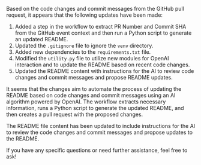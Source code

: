 Based on the code changes and commit messages from the GitHub pull request, it appears that the following updates have been made:

1. Added a step in the workflow to extract PR Number and Commit SHA from the GitHub event context and then run a Python script to generate an updated README.
2. Updated the `.gitignore` file to ignore the `venv` directory.
3. Added new dependencies to the `requirements.txt` file.
4. Modified the `utility.py` file to utilize new modules for OpenAI interaction and to update the README based on recent code changes.
5. Updated the README content with instructions for the AI to review code changes and commit messages and propose README updates.

It seems that the changes aim to automate the process of updating the README based on code changes and commit messages using an AI algorithm powered by OpenAI. The workflow extracts necessary information, runs a Python script to generate the updated README, and then creates a pull request with the proposed changes.

The README file content has been updated to include instructions for the AI to review the code changes and commit messages and propose updates to the README.

If you have any specific questions or need further assistance, feel free to ask!